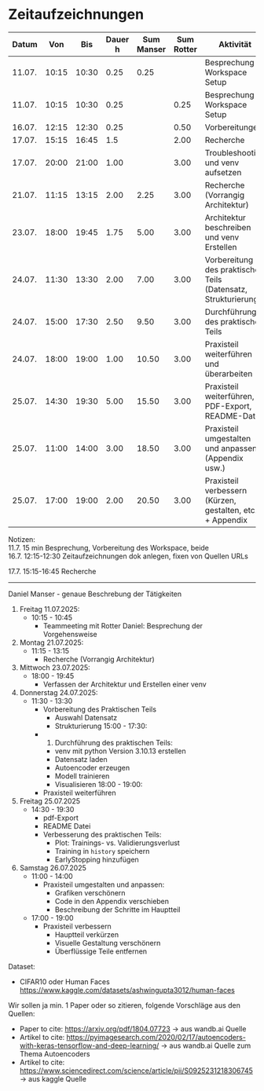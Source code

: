 # Zeitaufzeichnungen

| Datum  | Von   | Bis   | Dauer h | Sum Manser | Sum Rotter | Aktivität |
|--------|-------|-------|---------|------------|------------|-----------|
| 11.07. | 10:15 | 10:30 | 0.25    | 0.25       |            | Besprechung + Workspace Setup |
| 11.07. | 10:15 | 10:30 | 0.25    |            | 0.25       | Besprechung + Workspace Setup |
| 16.07. | 12:15 | 12:30 | 0.25    |            | 0.50       | Vorbereitungen |
| 17.07. | 15:15 | 16:45 | 1.5     |            | 2.00       | Recherche |
| 17.07. | 20:00 | 21:00 | 1.00    |            | 3.00       | Troubleshooting und venv aufsetzen |
| 21.07. | 11:15 | 13:15 | 2.00    | 2.25       | 3.00       | Recherche (Vorrangig Architektur) |
| 23.07. | 18:00 | 19:45 | 1.75    | 5.00       | 3.00       | Architektur beschreiben und venv Erstellen |
| 24.07. | 11:30 | 13:30 | 2.00    | 7.00       | 3.00       | Vorbereitung des praktischen Teils (Datensatz, Strukturierung) |
| 24.07. | 15:00 | 17:30 | 2.50    | 9.50       | 3.00       | Durchführung des praktischen Teils |
| 24.07. | 18:00 | 19:00 | 1.00    | 10.50      | 3.00       | Praxisteil weiterführen und überarbeiten |
| 25.07. | 14:30 | 19:30 | 5.00    | 15.50      | 3.00       | Praxisteil weiterführen, PDF-Export, README-Datei |
| 25.07. | 11:00 | 14:00 | 3.00    | 18.50      | 3.00       | Praxisteil umgestalten und anpassen (Appendix usw.) |
| 25.07. | 17:00 | 19:00 | 2.00    | 20.50      | 3.00       | Praxisteil verbessern (Kürzen, gestalten, etc.) + Appendix |





Notizen:  
11.7. 15 min Besprechung, Vorbereitung des Workspace, beide  
16.7. 12:15-12:30 Zeitaufzeichnungen dok anlegen, fixen von Quellen URLs

17.7. 15:15-16:45 Recherche

--- 

Daniel Manser - genaue Beschrebung der Tätigkeiten

1. Freitag 11.07.2025: 
	- 10:15 - 10:45
		- Teammeeting mit Rotter Daniel: Besprechung der Vorgehensweise
2. Montag 21.07.2025:
	- 11:15 - 13:15
		- Recherche (Vorrangig Architektur)
3. Mittwoch 23.07.2025:
	- 18:00 - 19:45
		- Verfassen der Architektur und Erstellen einer venv
4. Donnerstag 24.07.2025:
	- 11:30 - 13:30 
		- Vorbereitung des Praktischen Teils
			- Auswahl Datensatz
			- Strukturierung
	15:00 - 17:30:
		- 1. Durchführung des praktischen Teils:
			- venv mit python Version 3.10.13 erstellen
			- Datensatz laden
			- Autoencoder erzeugen
			- Modell trainieren
			- Visualisieren
	18:00 - 19:00:
		- Praxisteil weiterführen
5. Freitag 25.07.2025
	- 14:30 - 19:30
		- pdf-Export
		- README Datei
		- Verbesserung des praktischen Teils:
			- Plot: Trainings- vs. Validierungsverlust
			- Training in `history` speichern
			- EarlyStopping hinzufügen
6. Samstag 26.07.2025
	- 11:00 - 14:00
		- Praxisteil umgestalten und anpassen:
			- Grafiken verschönern
			- Code in den Appendix verschieben
			- Beschreibung der Schritte im Hauptteil
	- 17:00 - 19:00
		- Praxisteil verbessern
			- Hauptteil verkürzen
			- Visuelle Gestaltung verschönern
			- Überflüssige Teile entfernen

Dataset:

- CIFAR10 oder Human Faces https://www.kaggle.com/datasets/ashwingupta3012/human-faces

Wir sollen ja min. 1 Paper oder so zitieren, folgende Vorschläge aus den Quellen:

- Paper to cite: https://arxiv.org/pdf/1804.07723 -> aus wandb.ai Quelle
- Artikel to cite: https://pyimagesearch.com/2020/02/17/autoencoders-with-keras-tensorflow-and-deep-learning/ -> aus wandb.ai Quelle zum Thema Autoencoders
- Artikel to cite: https://www.sciencedirect.com/science/article/pii/S0925231218306745 -> aus kaggle Quelle


